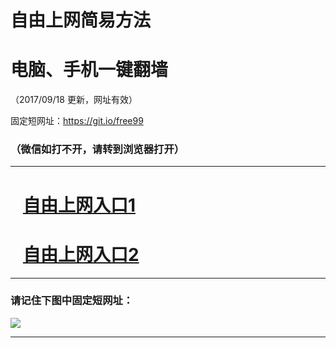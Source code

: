 ﻿# 自由上网简易方法

# 电脑、手机一键翻墙

（2017/09/18 更新，网址有效）

固定短网址：https://git.io/free99

### （微信如打不开，请转到浏览器打开）


***





# &nbsp;&nbsp; <a href="http://ft2339918293.fwq-tz1005.info/fwqtz01.html?t=09180013650 " target="_blank">自由上网入口1</a>
# &nbsp;&nbsp; <a href="http://ft1322429274.fwq-tz1006.info/fwqtz02.html?t=09180018204 " target="_blank">自由上网入口2</a>
***

### 请记住下图中固定短网址：

<img src="https://s3-us-west-2.amazonaws.com/fwq-1001/yjfq-20170905okok.png" /> 


***

